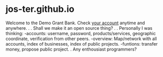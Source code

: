 # jos-ter.github.io
Welcome to the Demo Grant Bank.
Check [your account](https://jos-ter.github.io "Demo Grant Bank") anytime and anywhere.
.
.
Shall we make it an open source thing?
.
.
Personally I was thinking:
-accounts: username, password, products/services, geographic coordinate, verification from other peers.
-overview: Map/network with all accounts, index of businesses, index of public projects.
-funtions: transfer money, propose public project.
.
Any enthousiast programmers?
